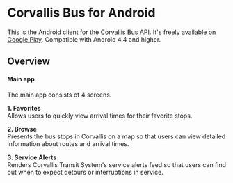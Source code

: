 # Corvallis Bus for Android
This is the Android client for the [Corvallis Bus API](https://github.com/RikkiGibson/Corvallis-Bus-Server). It's freely available [on Google Play](https://play.google.com/store/apps/details?id=osu.appclub.corvallisbus). Compatible with Android 4.4 and higher.

## Overview
#### Main app
The main app consists of 4 screens.

**1. Favorites**  
Allows users to quickly view arrival times for their favorite stops.

**2. Browse**  
Presents the bus stops in Corvallis on a map so that users can view detailed information about routes and arrival times.

**3. Service Alerts**  
Renders Corvallis Transit System's service alerts feed so that users can find out when to expect detours or interruptions in service.
